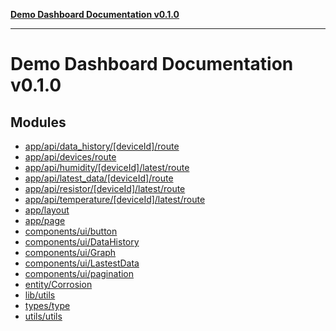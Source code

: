 [**Demo Dashboard Documentation v0.1.0**](README.md)

***

# Demo Dashboard Documentation v0.1.0

## Modules

- [app/api/data\_history/\[deviceId\]/route](app/api/data_history/[deviceId]/route/README.md)
- [app/api/devices/route](app/api/devices/route/README.md)
- [app/api/humidity/\[deviceId\]/latest/route](app/api/humidity/[deviceId]/latest/route/README.md)
- [app/api/latest\_data/\[deviceId\]/route](app/api/latest_data/[deviceId]/route/README.md)
- [app/api/resistor/\[deviceId\]/latest/route](app/api/resistor/[deviceId]/latest/route/README.md)
- [app/api/temperature/\[deviceId\]/latest/route](app/api/temperature/[deviceId]/latest/route/README.md)
- [app/layout](app/layout/README.md)
- [app/page](app/page/README.md)
- [components/ui/button](components/ui/button/README.md)
- [components/ui/DataHistory](components/ui/DataHistory/README.md)
- [components/ui/Graph](components/ui/Graph/README.md)
- [components/ui/LastestData](components/ui/LastestData/README.md)
- [components/ui/pagination](components/ui/pagination/README.md)
- [entity/Corrosion](entity/Corrosion/README.md)
- [lib/utils](lib/utils/README.md)
- [types/type](types/type/README.md)
- [utils/utils](utils/utils/README.md)
